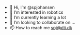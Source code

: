 - 👋 Hi, I’m @spjohansen
- 👀 I’m interested in robotics
- 🌱 I’m currently learning a lot
- 💞️ I’m looking to collaborate on ...
- 📫 How to reach me spj@dti.dk

<!---
spjohansen/spjohansen is a ✨ special ✨ repository because its `README.md` (this file) appears on your GitHub profile.
You can click the Preview link to take a look at your changes.
--->

